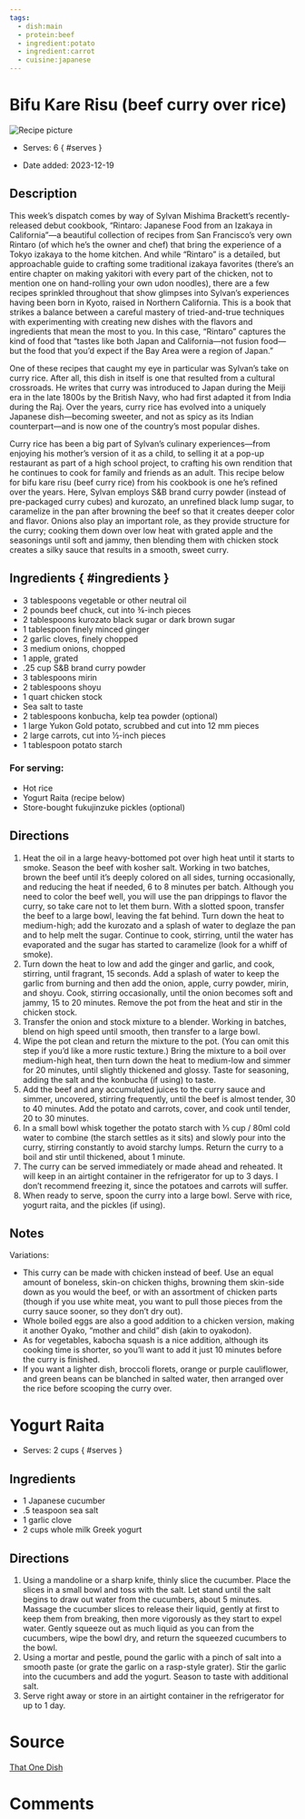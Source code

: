 ```yaml
---
tags:
  - dish:main
  - protein:beef
  - ingredient:potato
  - ingredient:carrot
  - cuisine:japanese
---
```

<!-- Tags can have colon, but no space around it -->

# Bifu Kare Risu (beef curry over rice)

![Recipe picture](../images/bifu_kare_risu.webp)

<!-- Serves has to be a single number, no dashes, but text is allowed after the
number (e.g., 24 cookies) -->
- Serves: 6
{ #serves }
<!-- Time is not parsed, so anything can be input here, and additional
values can be added (e.g., "active time", "cooking time", etc) -->
- Date added: 2023-12-19

## Description

This week’s dispatch comes by way of Sylvan Mishima Brackett’s recently-released debut cookbook, “Rintaro: Japanese Food from an Izakaya in California”—a beautiful collection of recipes from San Francisco’s very own Rintaro (of which he’s the owner and chef) that bring the experience of a Tokyo izakaya to the home kitchen. And while “Rintaro” is a detailed, but approachable guide to crafting some traditional izakaya favorites (there’s an entire chapter on making yakitori with every part of the chicken, not to mention one on hand-rolling your own udon noodles), there are a few recipes sprinkled throughout that show glimpses into Sylvan’s experiences having been born in Kyoto, raised in Northern California. This is a book that strikes a balance between a careful mastery of tried-and-true techniques with experimenting with creating new dishes with the flavors and ingredients that mean the most to you. In this case, “Rintaro” captures the kind of food that “tastes like both Japan and California—not fusion food—but the food that you’d expect if the Bay Area were a region of Japan.”

One of these recipes that caught my eye in particular was Sylvan’s take on curry rice. After all, this dish in itself is one that resulted from a cultural crossroads. He writes that curry was introduced to Japan during the Meiji era in the late 1800s by the British Navy, who had first adapted it from India during the Raj. Over the years, curry rice has evolved into a uniquely Japanese dish—becoming sweeter, and not as spicy as its Indian counterpart—and is now one of the country’s most popular dishes.

Curry rice has been a big part of Sylvan’s culinary experiences—from enjoying his mother’s version of it as a child, to selling it at a pop-up restaurant as part of a high school project, to crafting his own rendition that he continues to cook for family and friends as an adult. This recipe below for bifu kare risu (beef curry rice) from his cookbook is one he’s refined over the years. Here, Sylvan employs S&B brand curry powder (instead of pre-packaged curry cubes) and kurozato, an unrefined black lump sugar, to caramelize in the pan after browning the beef so that it creates deeper color and flavor. Onions also play an important role, as they provide structure for the curry; cooking them down over low heat with grated apple and the seasonings until soft and jammy, then blending them with chicken stock creates a silky sauce that results in a smooth, sweet curry.

## Ingredients { #ingredients }

- 3 tablespoons vegetable or other neutral oil
- 2 pounds beef chuck, cut into ¾-inch pieces
- 2 tablespoons kurozato black sugar or dark brown sugar
- 1 tablespoon finely minced ginger
- 2 garlic cloves, finely chopped
- 3 medium onions, chopped
- 1 apple, grated
- .25 cup S&B brand curry powder
- 3 tablespoons mirin
- 2 tablespoons shoyu
- 1 quart chicken stock
- Sea salt to taste
- 2 tablespoons konbucha, kelp tea powder (optional)
- 1 large Yukon Gold potato, scrubbed and cut into 12 mm pieces
- 2 large carrots, cut into ½-inch pieces
- 1 tablespoon potato starch

### For serving: 

- Hot rice
- Yogurt Raita (recipe below)
- Store-bought fukujinzuke pickles (optional)
## Directions

<!-- If you have a direction that refers to a number of some ingredient, wrap
the number in asterisks and add `{.ingredient-num}` afterwards. For example,
write `Add 2 Tbsp oil to pan` as `Add *2*{.ingredient-num} to pan`. This allows
us to properly change the number when changing the serves value. -->
1. Heat the oil in a large heavy-bottomed pot over high heat until it starts to smoke. Season the beef with kosher salt. Working in two batches, brown the beef until it’s deeply colored on all sides, turning occasionally, and reducing the heat if needed, 6 to 8 minutes per batch. Although you need to color the beef well, you will use the pan drippings to flavor the curry, so take care not to let them burn. With a slotted spoon, transfer the beef to a large bowl, leaving the fat behind. Turn down the heat to medium-high; add the kurozato and a splash of water to deglaze the pan and to help melt the sugar. Continue to cook, stirring, until the water has evaporated and the sugar has started to caramelize (look for a whiff of smoke).
2. Turn down the heat to low and add the ginger and garlic, and cook, stirring, until fragrant, 15 seconds. Add a splash of water to keep the garlic from burning and then add the onion, apple, curry powder, mirin, and shoyu. Cook, stirring occasionally, until the onion becomes soft and jammy, 15 to 20 minutes. Remove the pot from the heat and stir in the chicken stock.
3. Transfer the onion and stock mixture to a blender. Working in batches, blend on high speed until smooth, then transfer to a large bowl.
4. Wipe the pot clean and return the mixture to the pot. (You can omit this step if you’d like a more rustic texture.) Bring the mixture to a boil over medium-high heat, then turn down the heat to medium-low and simmer for 20 minutes, until slightly thickened and glossy. Taste for seasoning, adding the salt and the konbucha (if using) to taste.
5. Add the beef and any accumulated juices to the curry sauce and simmer, uncovered, stirring frequently, until the beef is almost tender, 30 to 40 minutes. Add the potato and carrots, cover, and cook until tender, 20 to 30 minutes.
6. In a small bowl whisk together the potato starch with ⅓ cup / 80ml cold water to combine (the starch settles as it sits) and slowly pour into the curry, stirring constantly to avoid starchy lumps. Return the curry to a boil and stir until thickened, about 1 minute.
7. The curry can be served immediately or made ahead and reheated. It will keep in an airtight container in the refrigerator for up to 3 days. I don’t recommend freezing it, since the potatoes and carrots will suffer.
8. When ready to serve, spoon the curry into a large bowl. Serve with rice, yogurt raita, and the pickles (if using).

## Notes

Variations:
- This curry can be made with chicken instead of beef. Use an equal amount of boneless, skin-on chicken thighs, browning them skin-side down as you would the beef, or with an assortment of chicken parts (though if you use white meat, you want to pull those pieces from the curry sauce sooner, so they don’t dry out).
- Whole boiled eggs are also a good addition to a chicken version, making it another Oyako, “mother and child” dish (akin to oyakodon).
- As for vegetables, kabocha squash is a nice addition, although its cooking time is shorter, so you’ll want to add it just 10 minutes before the curry is finished.
- If you want a lighter dish, broccoli florets, orange or purple cauliflower, and green beans can be blanched in salted water, then arranged over the rice before scooping the curry over.

# Yogurt Raita

- Serves: 2 cups
{ #serves }

## Ingredients

- 1 Japanese cucumber
- .5 teaspoon sea salt
- 1 garlic clove
- 2 cups whole milk Greek yogurt

## Directions

1. Using a mandoline or a sharp knife, thinly slice the cucumber. Place the slices in a small bowl and toss with the salt. Let stand until the salt begins to draw out water from the cucumbers, about 5 minutes. Massage the cucumber slices to release their liquid, gently at first to keep them from breaking, then more vigorously as they start to expel water. Gently squeeze out as much liquid as you can from the cucumbers, wipe the bowl dry, and return the squeezed cucumbers to the bowl.
2. Using a mortar and pestle, pound the garlic with a pinch of salt into a smooth paste (or grate the garlic on a rasp-style grater). Stir the garlic into the cucumbers and add the yogurt. Season to taste with additional salt.
3. Serve right away or store in an airtight container in the refrigerator for up to 1 day.

# Source

[That One Dish](https://thatonedish.substack.com/p/a-recipe-for-bifu-kare-risu-beef)

# Comments
